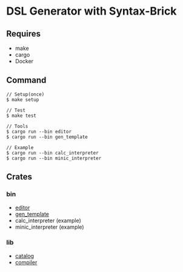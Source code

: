 # DSL Generator with Syntax-Brick

## Requires

- make
- cargo
- Docker

## Command

```
// Setup(once)
$ make setup

// Test
$ make test

// Tools
$ cargo run --bin editor
$ cargo run --bin gen_template

// Example
$ cargo run --bin calc_interpreter
$ cargo run --bin minic_interpreter
```

## Crates

### bin

- [editor](./src/editor/README.md)
- [gen_template](./src/gen_template/README.md)
- calc_interpreter (example)
- minic_interpreter (example)

### lib

- [catalog](./catalog/README.md)
- [compiler](./compiler/README.md)
